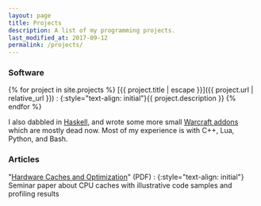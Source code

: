 ```yaml
---
layout: page
title: Projects
description: A list of my programming projects.
last_modified_at: 2017-09-12
permalink: /projects/
---
```


<!-- TODO: write something here? -->

### Software

<!-- TODO: write something here? -->

{% for project in site.projects %}
[{{ project.title | escape }}]({{ project.url | relative_url }})
: {:style="text-align: initial"}{{ project.description }}
{% endfor %}

I also dabbled in [Haskell][haskell-experiments], and wrote some more small [Warcraft
addons][curse] which are mostly dead now.  Most of my experience is with C++, Lua, Python,
and Bash.

<!--
For a C++ class in university, I wrote a crude, interactive [ecosystem
simulation][flutterrust] with an infinite, procedurally generated map.
-->

### Articles

"[Hardware Caches and Optimization][1]" (PDF)
: {:style="text-align: initial"} Seminar paper about CPU caches with illustrative code
samples and profiling results

[1]: https://meribold.github.io/cache-seminar-paper/paper.pdf

[curse]: https://mods.curse.com/members/meribold/projects
[curseforge]: https://wow.curseforge.com/members/meribold/projects
[haskell-experiments]: https://github.com/meribold/haskell-experiments
[flutterrust]: https://github.com/meribold/flutterrust

<!-- vim: set tw=90 sts=-1 sw=4 et spell: -->
